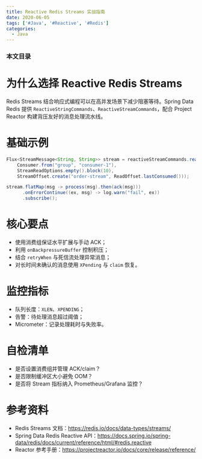 ```yaml
---
title: Reactive Redis Streams 实战指南
date: 2020-06-05
tags: ['#Java', '#Reactive', '#Redis']
categories:
  - Java
---
```


### 本文目录
<!-- toc -->

# 为什么选择 Reactive Redis Streams
Redis Streams 结合响应式编程可以在高并发场景下减少阻塞等待。Spring Data Redis 提供 `ReactiveStringCommands`、`ReactiveStreamCommands`，配合 Project Reactor 构建背压友好的消息处理流水线。

# 基础示例
```java
Flux<StreamMessage<String, String>> stream = reactiveStreamCommands.read(
    Consumer.from("group", "consumer-1"),
    StreamReadOptions.empty().block(10),
    StreamOffset.create("order-stream", ReadOffset.lastConsumed()));

stream.flatMap(msg -> process(msg).then(ack(msg)))
      .onErrorContinue((ex, msg) -> log.warn("fail", ex))
      .subscribe();
```

# 核心要点
- 使用消费组保证水平扩展与手动 ACK；
- 利用 `onBackpressureBuffer` 控制积压；
- 结合 `retryWhen` 与死信流处理异常消息；
- 对长时间未确认的消息使用 `XPending` 与 `claim` 恢复。

# 监控指标
- 队列长度：`XLEN`、`XPENDING`；
- 告警：待处理消息超过阈值；
- Micrometer：记录处理耗时与失败率。

# 自检清单
- 是否设置消费组并管理 ACK/claim？
- 是否限制缓冲区大小避免 OOM？
- 是否将 Stream 指标纳入 Prometheus/Grafana 监控？

# 参考资料
- Redis Streams 文档：https://redis.io/docs/data-types/streams/
- Spring Data Redis Reactive API：https://docs.spring.io/spring-data/redis/docs/current/reference/html/#redis.reactive
- Reactor 参考手册：https://projectreactor.io/docs/core/release/reference/
